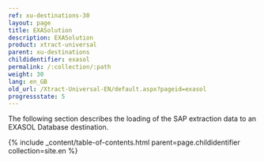 ```yaml
---
ref: xu-destinations-30
layout: page
title: EXASolution
description: EXASolution
product: xtract-universal
parent: xu-destinations
childidentifier: exasol
permalink: /:collection/:path
weight: 30
lang: en_GB
old_url: /Xtract-Universal-EN/default.aspx?pageid=exasol
progressstate: 5
---
```



The following section describes the loading of the SAP extraction data to an EXASOL Database destination.


{% include _content/table-of-contents.html parent=page.childidentifier collection=site.en %}